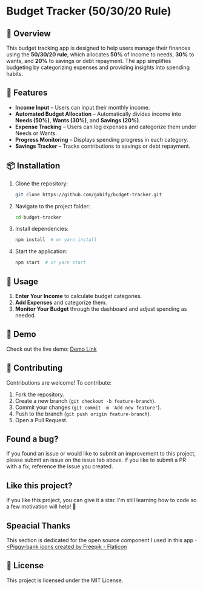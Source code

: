 # Budget Tracker (50/30/20 Rule)

## 📌 Overview
This budget tracking app is designed to help users manage their finances using the **50/30/20 rule**, which allocates **50%** of income to needs, **30%** to wants, and **20%** to savings or debt repayment. The app simplifies budgeting by categorizing expenses and providing insights into spending habits.

## 🚀 Features
- **Income Input** – Users can input their monthly income.
- **Automated Budget Allocation** – Automatically divides income into **Needs (50%)**, **Wants (30%)**, and **Savings (20%)**.
- **Expense Tracking** – Users can log expenses and categorize them under Needs or Wants.
- **Progress Monitoring** – Displays spending progress in each category.
- **Savings Tracker** – Tracks contributions to savings or debt repayment.

## 📦 Installation
1. Clone the repository:
   ```bash
   git clone https://github.com/gabify/budget-tracker.git
   ```
2. Navigate to the project folder:
   ```bash
   cd budget-tracker
   ```
3. Install dependencies:
   ```bash
   npm install  # or yarn install
   ```
4. Start the application:
   ```bash
   npm start  # or yarn start
   ```

## 🎯 Usage
1. **Enter Your Income** to calculate budget categories.
2. **Add Expenses** and categorize them.
3. **Monitor Your Budget** through the dashboard and adjust spending as needed.

## 🔗 Demo
Check out the live demo: [Demo Link](https://your-demo-link.com)

## 🤝 Contributing
Contributions are welcome! To contribute:
1. Fork the repository.
2. Create a new branch (`git checkout -b feature-branch`).
3. Commit your changes (`git commit -m 'Add new feature'`).
4. Push to the branch (`git push origin feature-branch`).
5. Open a Pull Request.

## Found a bug?
If you found an issue or would like to submit an improvement to this project, please submit an issue on the issue tab above.
If you like to submit a PR with a fix, reference the issue you created.

## Like this project?
If you like this project, you can give it a star. I'm still learning how to code so a few motivation will help! 🥺

## Speacial Thanks
This section is dedicated for the open source component I used in this app
-[<Piggy-bank icons created by Freepik - Flaticon](https://www.flaticon.com/free-icons/piggy-bank)

## 📜 License
This project is licensed under the MIT License.
